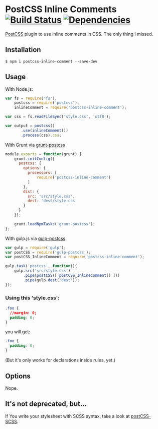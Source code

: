 # PostCSS Inline Comments [![Build Status](https://travis-ci.org/moczolaszlo/postcss-inline-comment.svg)](https://travis-ci.org/moczolaszlo/postcss-inline-comment) [![Dependencies](https://david-dm.org/moczolaszlo/postcss-inline-comment.svg)](https://david-dm.org/moczolaszlo/postcss-inline-comment)

[PostCSS](https://github.com/postcss/postcss) plugin to use inline comments in CSS. The only thing I missed.

## Installation

```
$ npm i postcss-inline-comment --save-dev
```
## Usage

With Node.js:
```js
var fs = require('fs'),
    postcss = require('postcss'),
    inlineComment = require('postcss-inline-comment');

var css = fs.readFileSync('style.css', 'utf8');

var output = postcss()
	   .use(inlineComment())
	   .process(css).css;
```

With Grunt via [grunt-postcss](https://github.com/nDmitry/grunt-postcss/)
```js
module.exports = function(grunt) {
    grunt.initConfig({
      postcss: {
        options: {
          processors: [
              require('postcss-inline-comment')
          ]
        },
        dist: {
          src: 'src/style.css',
          dest: 'dest/style.css'
        }
      }
    });

    grunt.loadNpmTasks('grunt-postcss');
};
```

With gulp.js via [gulp-postcss](https://github.com/postcss/gulp-postcss)
```js
var gulp = require('gulp');
var postCSS = require('gulp-postcss');
var postCSS_InlineComment = require('postcss-inline-comment');

gulp.task('postcss', function(){
	gulp.src('src/style.css')
		.pipe(postCSS([ postCSS_InlineComment() ]))
		.pipe(gulp.dest('dest'));
});
```

### Using this 'style.css':

```css
.foo {
  //margin: 0;
  padding: 0;
}
```

you will get:

```css
.foo {
  padding: 0;
}
```
(But it's only works for declarations inside rules, yet.)

## Options
Nope.

## It's not deprecated, but...
If You write your stylesheet with SCSS syntax, take a look at [postCSS-SCSS](https://github.com/postcss/postcss-scss).
